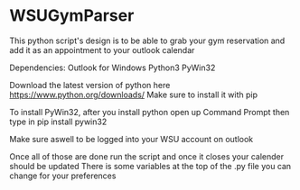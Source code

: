 # WSUGymParser
This python script's design is to be able to grab your gym reservation and add it as an appointment to your outlook calendar

Dependencies:
Outlook for Windows
Python3
PyWin32

Download the latest version of python here https://www.python.org/downloads/
Make sure to install it with pip

To install PyWin32, after you install python open up Command Prompt then type in pip install pywin32

Make sure aswell to be logged into your WSU account on outlook

Once all of those are done run the script and once it closes your calender should be updated
There is some variables at the top of the .py file you can change for your preferences
